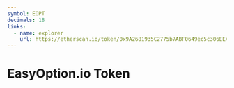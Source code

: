 ```yaml
---
symbol: EOPT
decimals: 18
links:
  - name: explorer
    url: https://etherscan.io/token/0x9A2681935C2775b7ABF0649ec5c306EEA7561930
---
```


# EasyOption.io Token
